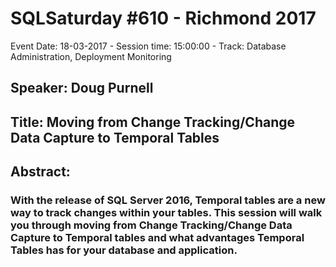 # SQLSaturday #610 - Richmond 2017
Event Date: 18-03-2017 - Session time: 15:00:00 - Track: Database Administration, Deployment  Monitoring
## Speaker: Doug Purnell
## Title: Moving from Change Tracking/Change Data Capture to Temporal Tables
## Abstract:
### With the release of SQL Server 2016, Temporal tables are a new way to track changes within your tables.  This  session will walk you through moving from Change Tracking/Change Data Capture to Temporal tables and what advantages Temporal Tables has for your database and application.

